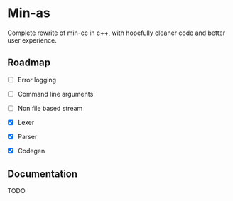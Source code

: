# Min-as

Complete rewrite of min-cc in c++, with hopefully cleaner code and better user experience.

## Roadmap
- [ ] Error logging
- [ ] Command line arguments
- [ ] Non file based stream

- [x] Lexer
- [x] Parser
- [x] Codegen

## Documentation
TODO
